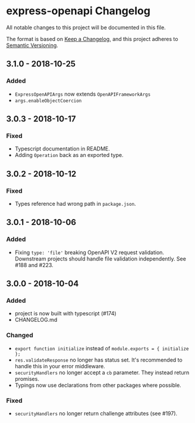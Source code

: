 # express-openapi Changelog
All notable changes to this project will be documented in this file.

The format is based on [Keep a Changelog](https://keepachangelog.com/en/1.0.0/),
and this project adheres to [Semantic Versioning](https://semver.org/spec/v2.0.0.html).

## 3.1.0 - 2018-10-25
### Added
- `ExpressOpenAPIArgs` now extends `OpenAPIFrameworkArgs`
- `args.enableObjectCoercion`

## 3.0.3 - 2018-10-17
### Fixed
- Typescript documentation in README.
- Adding `Operation` back as an exported type.

## 3.0.2 - 2018-10-12
### Fixed
- Types reference had wrong path in `package.json`.

## 3.0.1 - 2018-10-06
### Added
- Fixing `type: 'file'` breaking OpenAPI V2 request validation.  Downstream projects
  should handle file validation independently.  See #188 and #223.

## 3.0.0 - 2018-10-04
### Added
- project is now built with typescript (#174)
- CHANGELOG.md

### Changed
- `export function initialize` instead of `module.exports = { initialize };`
- `res.validateResponse` no longer has status set.  It's recommended to handle this in your error middleware.
- `securityHandlers` no longer accept a `cb` parameter.  They instead return promises.
- Typings now use declarations from other packages where possible.

### Fixed
- `securityHandlers` no longer return challenge attributes (see #197).
